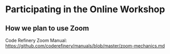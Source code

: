 # Participating in the Online Workshop

## How we plan to use Zoom

Code Refinery Zoom Manual: https://github.com/coderefinery/manuals/blob/master/zoom-mechanics.md

